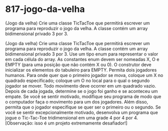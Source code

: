 # 817-jogo-da-velha
(Jogo da velha) Crie uma classe TicTacToe que permitirá escrever um programa para reproduzir o jogo da velha. A classe contém um array bidimensional privado 3 por 3. 

(Jogo da velha) Crie uma classe TicTacToe que permitirá escrever um programa para reproduzir o jogo da velha. A classe contém um
array bidimensional privado 3 por 3. Use um tipo enum para representar o valor em cada célula do array. As constantes enum devem ser
nomeadas X, O e EMPTY (para uma posição que não contém X ou 0). O construtor deve inicializar os elementos do tabuleiro para EMPTY.
Permita dois jogadores humanos. Para onde quer que o primeiro jogador se mova, coloque um X no quadrado especificado; coloque um O
no local para o qual o segundo jogador se mover. Todo movimento deve ocorrer em um quadrado vazio. Depois de cada jogada, determine
se o jogo foi ganho e se aconteceu um empate. Se você se sentir motivado, modifique seu programa de modo que o computador faça o
movimento para um dos jogadores. Além disso, permita que o jogador especifique se quer ser o primeiro ou o segundo. Se você se sentir
excepcionalmente motivado, desenvolva um programa que jogue o Tic-Tac-Toe tridimensional em uma grade 4 por 4 por 4. [Observação:
isso é um projeto extremamente desafiador!]
